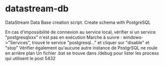 # datastream-db
DataStream Data Base creation script. Create schema with PostgreSQL

En cas d'impossibilité de connexion au service local, vérifier si un service "postgresqlxxx" n'est pas en exécution
Marche à suivre : windows->"Services", trouvé le service "postgresql..." et cliquer sur "disable" et "stop"
Vérifier également qu'aucune autre instance de PostgrSQL ne roule en arrière plan
Un fichier .bat se trouve dans /debug pour lister les process qui utilisent le post 5432